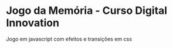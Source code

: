 # Jogo da Memória - Curso Digital Innovation

<p>Jogo em javascript com efeitos e transições em css
</p>